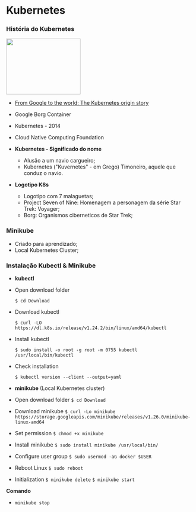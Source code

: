 # Kubernetes

### História do Kubernetes
   <img src="https://download.logo.wine/logo/Kubernetes/Kubernetes-Logo.wine.png" width="200" height="150">

 - [From Google to the world: The Kubernetes origin story](https://cloud.google.com/blog/products/containers-kubernetes/from-google-to-the-world-the-kubernetes-origin-story)
 - Google Borg Container
 - Kubernetes - 2014
 - Cloud Native Computing Foundation 
 - **Kubernetes - Significado do nome**
    - Alusão a um navio cargueiro;
    - Kubernetes ("Kuvernetes" - em Grego) Timoneiro, aquele que conduz o navio.

- **Logotipo K8s**
    - Logotipo com 7 malaguetas;
    - Project Seven of Nine: Homenagem a personagem da série Star Trek: Voyager;
    - Borg: Organismos ciberneticos de Star Trek;


### Minikube

- Criado para aprendizado;
- Local Kubernetes Cluster;


### Instalação Kubectl & Minikube

- **kubectl**

- Open download folder

    ```$ cd Download```

- Download kubectl

    ```$ curl -LO https://dl.k8s.io/release/v1.24.2/bin/linux/amd64/kubectl```

- Install kubectl

    ```$ sudo install -o root -g root -m 0755 kubectl /usr/local/bin/kubectl```

- Check installation

    ```$ kubectl version --client --output=yaml``` 

- **minikube**  (Local Kubernetes cluster)

- Open download folder 
    ```$ cd Download```

- Download minikube
    ```$ curl -Lo minikube https://storage.googleapis.com/minikube/releases/v1.26.0/minikube-linux-amd64```

- Set permission
    ```$ chmod +x minikube```

- Install minikube
    ```$ sudo install minikube /usr/local/bin/```

- Configure user group
    ```$ sudo usermod -aG docker $USER```

- Reboot Linux
    ```$ sudo reboot```

- Initialization
    ```$ minikube delete```
    ```$ minikube start```

 **Comando**

  -  ```minikube stop```
 
